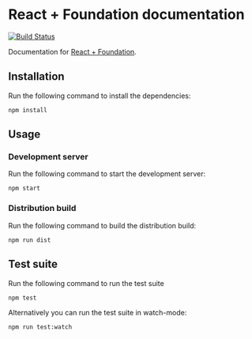 # React + Foundation documentation

[![Build Status](https://travis-ci.org/digiaonline/react-foundation-docs.svg?branch=master)](https://travis-ci.org/digiaonline/react-foundation-docs)

Documentation for [React + Foundation](http://github.com/nordsoftware/react-foundation-docs).

## Installation

Run the following command to install the dependencies:

```
npm install
```

## Usage

### Development server

Run the following command to start the development server:

```
npm start
```

### Distribution build

Run the following command to build the distribution build:

```
npm run dist
```

## Test suite

Run the following command to run the test suite

```
npm test
```

Alternatively you can run the test suite in watch-mode:

```
npm run test:watch
```

